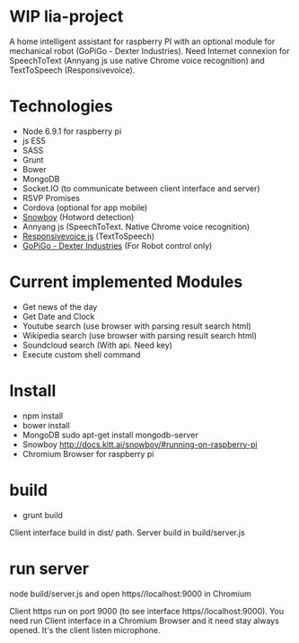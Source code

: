 # WIP lia-project
A home intelligent assistant for raspberry PI with an optional module for mechanical robot (GoPiGo - Dexter Industries).
Need Internet connexion for SpeechToText (Annyang js use native Chrome voice recognition) and TextToSpeech (Responsivevoice).

# Technologies
- Node 6.9.1 for raspberry pi
- js ES5
- SASS
- Grunt
- Bower
- MongoDB
- Socket.IO (to communicate between client interface and server)
- RSVP Promises
- Cordova (optional for app mobile)
- <a href="https://snowboy.kitt.ai/">Snowboy</a> (Hotword detection)
- Annyang js (SpeechToText. Native Chrome voice recognition)
- <a href="https://responsivevoice.org/">Responsivevoice js</a> (TextToSpeech)
- <a href="https://www.dexterindustries.com/gopigo/">GoPiGo - Dexter Industries</a> (For Robot control only)

# Current implemented Modules
- Get news of the day
- Get Date and Clock
- Youtube search (use browser with parsing result search html)
- Wikipedia search (use browser with parsing result search html)
- Soundcloud search (With api. Need key)
- Execute custom shell command

# Install
- npm install
- bower install
- MongoDB sudo apt-get install mongodb-server
- Snowboy http://docs.kitt.ai/snowboy/#running-on-raspberry-pi
- Chromium Browser for raspberry pi

# build
- grunt build

Client interface build in dist/ path. Server build in build/server.js

# run server
node build/server.js
and open https//localhost:9000 in Chromium

Client https run on port 9000 (to see interface https//localhost:9000).
You need run Client interface in a Chromium Browser and it need stay always opened. It's the client listen microphone.
